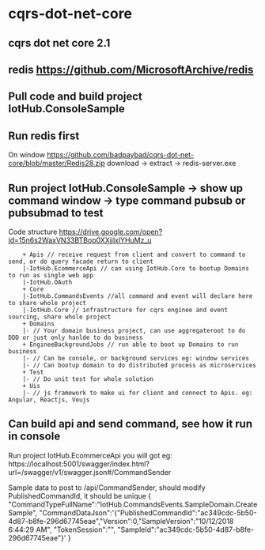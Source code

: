 # cqrs-dot-net-core
## cqrs dot net core 2.1
## redis https://github.com/MicrosoftArchive/redis

## Pull code and build project IotHub.ConsoleSample
## Run redis first 
On window https://github.com/badpaybad/cqrs-dot-net-core/blob/master/Redis28.zip download -> extract -> redis-server.exe
## Run project IotHub.ConsoleSample -> show up command window -> type command pubsub or pubsubmad to test


Code structure
https://drive.google.com/open?id=15n6s2WaxVN33BTBop0XXjjlxlYHuMz_u

        + Apis // receive request from client and convert to command to send, or do query facade return to client
        |-IotHub.EcommerceApi // can using IotHub.Core to bootup Domains to run as single web app
        |-IotHub.OAuth
        + Core
        |-IotHub.CommandsEvents //all command and event will declare here to share whole project
        |-IotHub.Core // infrastructure for cqrs enginee and event sourcing, share whole project
        + Domains
        |- // Your domain business project, can use aggregateroot to do DDD or just only hanlde to do business
        + EngineeBackgroundJobs // run able to boot up Domains to run business
        |- // Can be console, or background services eg: window services
        |- // Can bootup domain to do distributed process as microservices
        + Test
        |- // Do unit test for whole solution
        + Uis
        |- // js framework to make ui for client and connect to Apis. eg: Angular, Reactjs, Veujs

		
## Can build api and send command, see how it run in console
Run project IotHub.EcommerceApi you will got eg: https://localhost:5001/swagger/index.html?url=/swagger/v1/swagger.json#/CommandSender

Sample data to post to /api/CommandSender,  should modify PublishedCommandId, it should be unique
				{
				"CommandTypeFullName":"IotHub.CommandsEvents.SampleDomain.CreateSample",
				"CommandDataJson":'{"PublishedCommandId":"ac349cdc-5b50-4d87-b8fe-296d67745eae","Version":0,"SampleVersion":"10/12/2018 6:44:29 AM", "TokenSession":"",
				"SampleId":"ac349cdc-5b50-4d87-b8fe-296d67745eae"}'
				}
